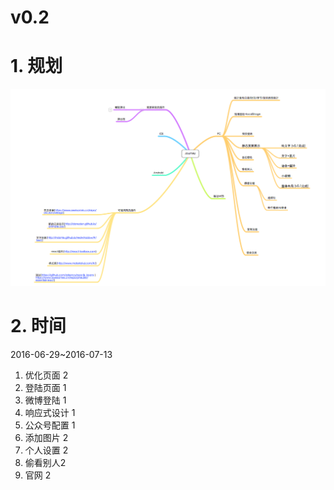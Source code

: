# v0.2

# 1. 规划

![规划](QQ20160629-0.png)

# 2. 时间

2016-06-29~2016-07-13

1. 优化页面 2
2. 登陆页面 1
3. 微博登陆 1
4. 响应式设计 1 
5. 公众号配置 1
6. 添加图片 2
7. 个人设置 2 
8. 偷看别人2
9. 官网 2
